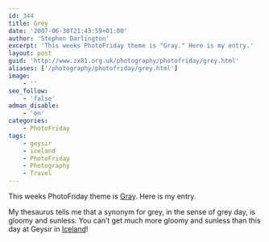 ```yaml
---
id: 344
title: Grey
date: '2007-06-30T21:43:59+01:00'
author: 'Stephen Darlington'
excerpt: 'This weeks PhotoFriday theme is "Gray." Here is my entry.'
layout: post
guid: 'http://www.zx81.org.uk/photography/photofriday/grey.html'
aliases: ['/photography/photofriday/grey.html']
image:
    - ''
seo_follow:
    - 'false'
adman_disable:
    - 'on'
categories:
    - PhotoFriday
tags:
    - geysir
    - iceland
    - PhotoFriday
    - Photography
    - Travel
---
```


This weeks PhotoFriday theme is [Gray](http://www.photofriday.com/archives/challenge/000680.php "PhotoFriday: Gray"). Here is my entry.

My thesaurus tells me that a synonym for grey, in the sense of grey day, is gloomy and sunless. You can’t get much more gloomy and sunless than this day at Geysir in [Iceland](/travel/iceland.html "Iceland Pictures and commentary")!